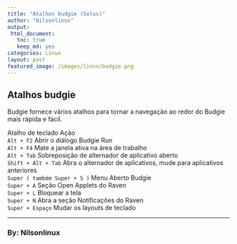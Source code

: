```yaml
---
title: "Atalhos budgie (Solus)"
author: "Nilsonlinux"
output:
 html_document:
   toc: true
   keep_md: yes
categories: Linux
layout: post
featured_image: /images/linux/budgie.png
---
```


## Atalhos budgie ##

Budgie fornece vários atalhos para tornar a navegação ao redor do Budgie mais rápida e fácil.  

Atalho de teclado	Ação  
```Alt + F2```	Abrir o diálogo Budgie Run  
```Alt + F4```	Mate a janela ativa na área de trabalho  
```Alt + Tab```	Sobreposição de alternador de aplicativo aberto  
```Shift + Alt + Tab```	Abra o alternador de aplicativos, mude para aplicativos anteriores  
```Super ( também Super + S )```	Menu Aberto Budgie  
```Super + A```	Seção Open Applets do Raven  
```Super + L```	Bloquear a tela  
```Super + N```	Abra a seção Notificações do Raven  
```Super + Espaço```	Mudar os layouts de teclado  
___
### By: Nilsonlinux ###  